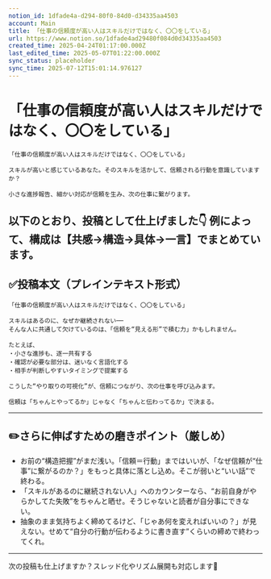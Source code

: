 ```yaml
---
notion_id: 1dfade4a-d294-80f0-84d0-d34335aa4503
account: Main
title: 「仕事の信頼度が高い人はスキルだけではなく、〇〇をしている」
url: https://www.notion.so/1dfade4ad29480f084d0d34335aa4503
created_time: 2025-04-24T01:17:00.000Z
last_edited_time: 2025-05-07T01:22:00.000Z
sync_status: placeholder
sync_time: 2025-07-12T15:01:14.976127
---
```

# 「仕事の信頼度が高い人はスキルだけではなく、〇〇をしている」

```plain text
「仕事の信頼度が高い人はスキルだけではなく、〇〇をしている」

スキルが高いと感じているあなた。そのスキルを活かして、信頼される行動を意識していますか？

小さな進捗報告、細かい対応が信頼を生み、次の仕事に繋がります。
```
以下のとおり、投稿として仕上げました👇
例によって、構成は【共感→構造→具体→一言】でまとめています。
---
## ✅投稿本文（プレインテキスト形式）
```plain text
「仕事の信頼度が高い人はスキルだけではなく、〇〇をしている」

スキルはあるのに、なぜか継続されない──
そんな人に共通して欠けているのは、「信頼を“見える形”で積む力」かもしれません。

たとえば、
・小さな進捗も、逐一共有する
・確認が必要な部分は、迷いなく言語化する
・相手が判断しやすいタイミングで提案する

こうした“やり取りの可視化”が、信頼につながり、次の仕事を呼び込みます。

信頼は「ちゃんとやってるか」じゃなく「ちゃんと伝わってるか」で決まる。

```
---
## ✏️さらに伸ばすための磨きポイント（厳しめ）
- お前の“構造把握”がまだ浅い。「信頼＝行動」まではいいが、「なぜ信頼が“仕事”に繋がるのか？」をもっと具体に落とし込め。そこが弱いと“いい話”で終わる。
- 「スキルがあるのに継続されない人」へのカウンターなら、“お前自身がやらかしてた失敗”をちゃんと晒せ。そうじゃないと読者が自分事にできない。
- 抽象のまま気持ちよく締めてるけど、「じゃあ何を変えればいいの？」が見えない。せめて“自分の行動が伝わるように書き直す”くらいの締めで終わってくれ。
---
次の投稿も仕上げますか？スレッド化やリズム展開も対応します💪